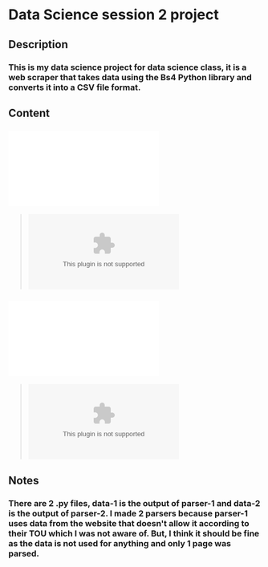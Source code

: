 # **Data Science session 2 project** <br/>
## **Description** <br/>
### This is my data science project for data science class, it is a web scraper that takes data using the Bs4 Python library and converts it into a CSV file format. <br/>
## **Content** <br/>
### ![Parser 1](parser-1.py)
  >![Data](data-1.csv)
### ![Parser 2](parser-2.py)
  >![Data](data-2.csv)
## **Notes** <br/>
### There are 2 .py files, data-1 is the output of parser-1 and data-2 is the output of parser-2. I made 2 parsers because parser-1 uses data from the website that doesn't allow it according to their TOU which I was not aware of. But, I think it should be fine as the data is not used for anything and only 1 page was parsed.
